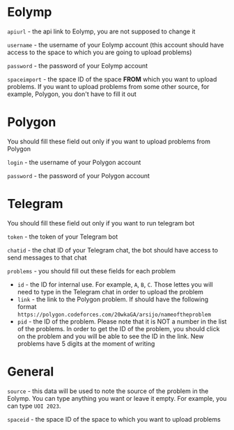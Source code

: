 # Eolymp

`apiurl` - the api link to Eolymp, you are not supposed to change it

`username` - the username of your Eolymp account (this account should have access to the space to which you are going to upload problems)

`password` - the password of your Eolymp account

`spaceimport` - the space ID of the space **FROM** which you want to upload problems. If you want to upload problems from some other source, for example, Polygon, you don't have to fill it out

# Polygon

You should fill these field out only if you want to upload problems from Polygon

`login` - the username of your Polygon account

`password` - the password of your Polygon account

# Telegram

You should fill these field out only if you want to run telegram bot

`token` - the token of your Telegram bot

`chatid` - the chat ID of your Telegram chat, the bot should have access to send messages to that chat

`problems` - you should fill out these fields for each problem

- `id` - the ID for internal use. For example, `A`, `B`, `C`. Those lettes you will need to type in the Telegram chat in order to upload the problem
- `link` - the link to the Polygon problem. If should have the following format `https://polygon.codeforces.com/20wkaGA/arsijo/nameoftheproblem`
- `pid` - the ID of the problem. Please note that it is NOT a number in the list of the problems. In order to get the ID of the problem, you should click on the problem and you will be able to see the ID in the link. New problems have 5 digits at the moment of writing

# General

`source` - this data will be used to note the source of the problem in the Eolymp. You can type anything you want or leave it empty. For example, you can type `UOI 2023`.

`spaceid` - the space ID of the space to which you want to upload problems
